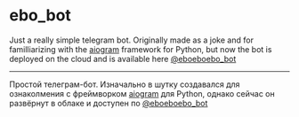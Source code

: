 # ebo_bot

Just a really simple telegram bot. Originally made as a joke and for familliarizing with the [aiogram](https://github.com/aiogram/aiogram) framework for Python, but now the bot is deployed on the cloud and is available here [@eboeboebo_bot](https://t.me/eboeboebo_bot) 

---

Простой телеграм-бот. Изначально в шутку создавался для ознаколмения с фреймворком [aiogram](https://github.com/aiogram/aiogram) для Python, однако сейчас он развёрнут в облаке и доступен по [@eboeboebo_bot](https://t.me/eboeboebo_bot)
